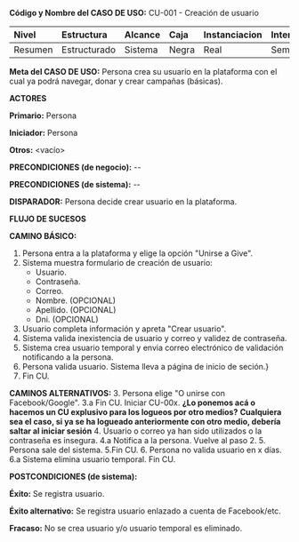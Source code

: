 **Código y Nombre del CASO  DE  USO:** CU-001 - Creación de usuario

| Nivel  | Estructura | Alcance|Caja|Instanciacion| Interaccion|
|:------- |:-------|:-----|:-----|:-----|:-----|
| Resumen    | Estructurado | Sistema |Negra |Real |Semantico|

**Meta del CASO  DE  USO:** Persona crea su usuario en la plataforma con el cual ya podrá navegar, donar y crear campañas (básicas).

**ACTORES** 

**Primario:** Persona

**Iniciador:** Persona

**Otros:** <vacío>

**PRECONDICIONES (de negocio):** --

**PRECONDICIONES (de sistema):** --

**DISPARADOR:** Persona decide crear usuario en la plataforma.

**FLUJO DE SUCESOS**

**CAMINO BÁSICO:**

1. Persona entra a la plataforma y elige la opción "Unirse a Give".
2. Sistema muestra formulario de creación de usuario:
   - Usuario.
   - Contraseña.
   - Correo.
   - Nombre. (OPCIONAL)
   - Apellido. (OPCIONAL)
   - Dni. (OPCIONAL)
3. Usuario completa información y apreta "Crear usuario".
4. Sistema valida inexistencia de usuario y correo y validez de contraseña.
5. Sistema crea usuario temporal y envia correo electrónico de validación notificando a la persona.
6. Persona valida usuario. Sistema lleva a página de inicio de seción.}
7. Fin CU.

**CAMINOS ALTERNATIVOS:**
3. <En lugar de> Persona elige "O unirse con Facebook/Google".
    3.a Fin CU. Iniciar CU-00x. **¿Lo ponemos acá o hacemos un CU explusivo para los logueos por otro medios?**
    **Cualquiera sea el caso, si ya se ha logueado anteriormente con otro medio, debería saltar al iniciar sesión**
4. <Posterior> Usuario o correo ya han sido utilizados o la contraseña es insegura.
    4.a Notifica a la persona. Vuelve al paso 2.
5. <Previo> Persona sale del sistema.
    5.Fin CU.
6. <En lugar de> Persona no valida usuario en x días.
    6.a Sistema elimina usuario temporal. Fin CU.
    
**POSTCONDICIONES (de sistema):**

**Éxito:** Se registra usuario.

**Éxito alternativo:** Se registra usuario enlazado a cuenta de Facebook/etc.

**Fracaso:** No se crea usuario y/o usuario temporal es eliminado.
